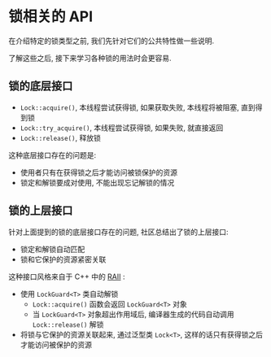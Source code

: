 # 锁相关的 API

在介绍特定的锁类型之前, 我们先针对它们的公共特性做一些说明.

了解这些之后, 接下来学习各种锁的用法时会更容易.

## 锁的底层接口

- `Lock::acquire()`, 本线程尝试获得锁, 如果获取失败, 本线程将被阻塞, 直到得到锁
- `Lock::try_acquire()`, 本线程尝试获得锁, 如果失败, 就直接返回
- `Lock::release()`, 释放锁

这种底层接口存在的问题是:

- 使用者只有在获得锁之后才能访问被锁保护的资源
- 锁定和解锁要成对使用, 不能出现忘记解锁的情况

## 锁的上层接口

针对上面提到的锁的底层接口存在的问题, 社区总结出了锁的上层接口:

- 锁定和解锁自动匹配
- 锁和它保护的资源紧密关联

这种接口风格来自于 C++ 中的 [RAII](../memory-basic/raii.md) :

- 使用 `LockGuard<T>` 类自动解锁
    - `Lock::acquire()` 函数会返回 `LockGuard<T>` 对象
    - 当 `LockGuard<T>` 对象超出作用域后, 编译器生成的代码自动调用 `Lock::release()` 解锁
- 将锁与它保护的资源关联起来, 通过泛型类 `Lock<T>`, 这样的话只有获得锁之后才能访问被保护的资源